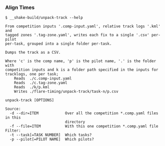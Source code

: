 ### Align Times

    $ __shake-build/unpack-track --help

    From competition inputs '.comp-input.yaml', relative track logs '.kml' and
    tagged zones '.tag-zone.yaml', writes each fix to a single '.csv' per-pilot
    per-task, grouped into a single folder per-task.

    Dumps the track as a CSV.

    Where 'c' is the comp name, 'p' is the pilot name, '.' is the folder with
    competition inputs and k is a folder path specified in the inputs for
    tracklogs, one per task;
        Reads  ./c.comp-input.yaml
        Reads  ./c.tag-zone.yaml
        Reads  ./k/p.kml
        Writes ./flare-timing/unpack-track/task-n/p.csv

    unpack-track [OPTIONS]

    Source:
      -d --dir=ITEM            Over all the competition *.comp.yaml files in this
                               directory
      -f --file=ITEM           With this one competition *.comp.yaml file
    Filter:
      -t --task[=TASK NUMBER]  Which tasks?
      -p --pilot[=PILOT NAME]  Which pilots?
